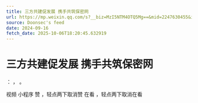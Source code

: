 ```yaml
---
title: 三方共建促发展 携手共筑保密网
url: https://mp.weixin.qq.com/s?__biz=MzI5NTM4OTQ5Mg==&mid=2247630455&idx=3&sn=f1923651700713c425fcd2d479d8d550
source: Doonsec's feed
date: 2024-09-16
fetch_date: 2025-10-06T18:20:45.632919
---
```


# 三方共建促发展 携手共筑保密网

：
，
。

视频
小程序
赞
，轻点两下取消赞
在看
，轻点两下取消在看